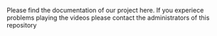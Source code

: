 Please find the documentation of our project here. If you experiece problems playing the videos please contact the administrators of this repository
